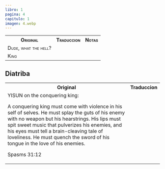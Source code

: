 ```yaml
---
libro: 1
pagina: 4
capitulo: 1
imagen: 4.webp
---
```



<table style="width:100%;font-variant: small-caps;">
<th> Original </th><th> Traduccion</th><th> Notas</th>
<tr><td>
Dude, what the hell?
</td><td>

</td><td>

</td></tr>
<tr><td>
King
</td><td>

</td><td>

</td></tr>
</table>

## Diatriba
<table style="width:100%">
<th> Original </th><th> Traduccion</th>
<tr><td>
YISUN on the conquering king:

A conquering king must come with violence in his self of selves. He must splay the guts of his enemy with no weapon but his hearstrings. His lips must spit sweet music that pulverizes his enemies, and his eyes must tell a brain-cleaving tale of loveliness. He must quench the sword of his tongue in the love of his enemies.

Spasms 31:12
</td><td>

</td></tr>
</table>


